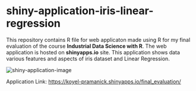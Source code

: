 # shiny-application-iris-linear-regression
This repository contains R file for web applicaton made using R for my final evaluation of the course <b>Industrial Data Science with R</b>. The web application is hosted on <b>shinyapps.io</b> site. This application shows data various features and aspects of iris dataset and Linear Regression.

![shiny-application-image](https://user-images.githubusercontent.com/76770146/129836802-d5933eec-f98b-4803-a570-acb9e63dc909.png)


Application Link: https://koyel-pramanick.shinyapps.io/final_evaluation/
